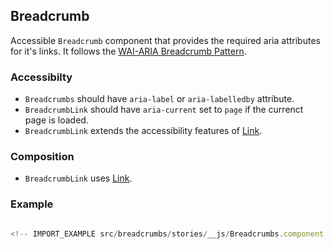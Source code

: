 ## Breadcrumb

Accessible `Breadcrumb` component that provides the required aria attributes for
it's links. It follows the
[WAI-ARIA Breadcrumb Pattern](https://www.w3.org/TR/wai-aria-practices-1.2/#breadcrumb).

### Accessibilty

- `Breadcrumbs` should have `aria-label` or `aria-labelledby` attribute.
- `BreadcrumbLink` should have `aria-current` set to `page` if the currenct page
  is loaded.
- `BreadcrumbLink` extends the accessibility features of [Link](#Link).

### Composition

- `BreadcrumbLink` uses [Link](#Link).

### Example

```js

<!-- IMPORT_EXAMPLE src/breadcrumbs/stories/__js/Breadcrumbs.component.jsx -->

```
